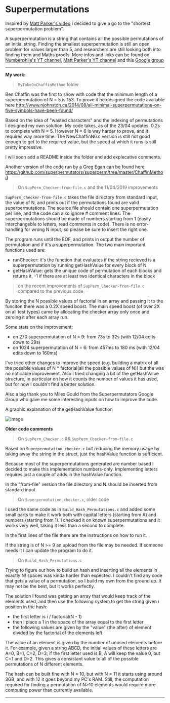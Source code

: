 # Superpermutations

Inspired by [Matt Parker's video](https://www.youtube.com/watch?v=OZzIvl1tbPo) I decided to give a go to the "shortest superpermutation problem".


A superpermutation is a string that contains all the possible permutations of an initial string. Finding the smallest superpermutation is still an open problem for values larger than 5, and researchers are still looking both into finding them and Maths proofs. More infos and links can be found on [Numberphile's YT channel](https://www.youtube.com/user/numberphile), [Matt Parker's YT channel](https://www.youtube.com/user/standupmaths/videos) and this [Google group](https://groups.google.com/forum/#!forum/superpermutators)

___

**My work:**

> `MyTakeOnChaffinMethod` folder

Ben Chaffin was the first to show with code that the minimum length of a superpermutation of N = 5 is 153. To prove it he designed the code available here http://www.njohnston.ca/2014/08/all-minimal-superpermutations-on-five-symbols-have-been-found/

Based on the idea of "wasted characters" and the indexing of permutations I designed my own solution. My code takes, as of the 23/04 updates, 0.2s to complete with N = 5. However N = 6 is way harder to prove, and it requires way more time. The NewChaffinN6.c version is still not good enough to get to the required value, but the speed at which it runs is still pretty impressive.  

I will soon add a README inside the folder and add explecative comments.

Another version of the code run by a Greg Egan can be found here
https://github.com/superpermutators/superperm/tree/master/ChaffinMethod


>On `SupPerm_Checker-from-file.c` and the 11/04/2019 improvements

`SupPerm_Checker-from-file.c` takes the file directory from standard input, the value of N, and prints out if the permutations found are valid superpermutations. The source file should contain one superpermutation per line, and the code can also ignore # comment lines. The superpermutations should be made of numbers starting from 1 (easily interchangeble to letters, read comments in code). There is no error-handling for wrong N input, so please be sure to insert the right one.

The program runs until the EOF, and prints in output the number of permutation and if it's a superpermutation. The two main important functions used are:
* runChecker: it's the function that evaluates if the string recieved is a superpermutation by running getHashValue for every block of N
* getHashValue: gets the unique code of permutation of each blocks and returns it, -1 if there are at least two identical characters in the block

>on the recent improvements of `SupPerm_Checker-from-file.c` compared to the previous code

By storing the N possible values of factorial in an array and passing it to the funciton there was a 0.2X speed boost. The main speed boost (of over 2X on all test types) came by allocating the checker array only once and zeroing it after each array run. 

Some stats on the improvement:
* on 270 superpermutation of N = 9: from 73s to 32s (with 12/04 edits down to 29s)
* on 1024 superpermutation of N = 6: from 457ms to 180 ms (with 12/04 edits down to 160ms)

I've tried other changes to improve the speed (e.g. building a matrix of all the possible values of N * factorial(all the possible values of N)) but the was no noticable improvement. Also I tried changing a bit of the getHashValue structure, in particular on how it counts the number of values it has used, but for now I couldn't find a better solution.

Also a big thank you to Miles Gould from the Superpermutators Google Group who gave me some interesting inputs on how to improve the code.

A graphic explanation of the getHashValue function

![image](https://i.imgur.com/QQyH8UT.jpg)


**Older code comments**

>On `SupPerm_Checker.c` && `SupPerm_Checker-from-file.c`

Based on `Superpermutation_checker.c` but reducing the memory usage by taking away the string in the struct, just the hashValue function is sufficient.

Because most of the superpermutations generated are number based I decided to make this implementation numbers-only. Implementing letters requires just a couple of adds in the hashValue function.

In the "from-file" version the file directory and N should be inserted from standard input.

>On `Superpermutation_checker.c`, older code

I used the same code as in `Build_Hash_Permutations.c` and added some small parts to make it work both with capital letters (starting from A) and numbers (starting from 1). I checked it on known superpermutations and it works very well, taking it less than a second to complete.

In the first lines of the file there are the instructions on how to run it.

If the string is of N >= 9 an upload from the file may be needed. If someone needs it I can update the program to do it.

>On `Build_Hash_Permutations.c`

Trying to figure out how to build an hash and inserting all the elements in exactly N! spaces was kinda harder than expected. I couldn't find any code that gets a value of a permutation, so I build my own from the ground up. It may not be the best, but it works perfectly.

The solution I found was getting an array that would keep track of the elements used, and then use the following system to get the string given i position in the hash:
* the first letter is i / factorial(N - 1)
* then I place a 1 in the space of the array equal to the first letter
* the following values are given by the "value" (the after) of element divided by the factorial of the elements left

The value of an element is given by the number of unused elements before it. For example, given a string ABCD, the initial values of these letters are A=0, B=1, C=2, D=3; if the first letter used is B, A will keep the value 0, but C=1 and D=2. This gives a consistant value to all of the possible permutations of N different elements.


The hash can be built fine with N = 10, but with N = 11 it starts using around 3GB, and with 12 it goes beyond my PC's RAM.
Still, the computation required for finding a permutation of N>10 elements would require more computing power than currently available.

___

